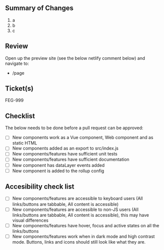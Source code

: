 ## Summary of Changes
1. a
2. b
3. c

## Review
Open up the preview site (see the below netlify comment below) and navigate to:
- /page

## Ticket(s)
FEG-999

## Checklist

The below needs to be done before a pull request can be approved:

- [ ] New components work as a Vue component, Web component and as static HTML
- [ ] New components added as an export to src/index.js
- [ ] New components/features have sufficient unit tests
- [ ] New components/features have sufficient documentation
- [ ] New component has dataLayer events added
- [ ] New component is added to the rollup config

## Accesibility check list

- [ ] New components/features are accessible to keyboard users (All links/buttons are tabbable, All content is accessible)
- [ ] New components/features are accessible to non-JS users (All links/buttons are tabbable, All content is accessible), this may have visual differences
- [ ] New components/features have hover, focus and active states on all the links/buttons
- [ ] New components/features work when in dark mode and high contrast mode. Buttons, links and icons should still look like what they are.
